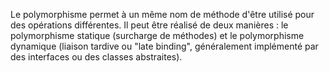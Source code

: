 Le polymorphisme permet à un même nom de méthode d'être utilisé pour des opérations différentes. Il peut être réalisé de deux manières : le polymorphisme statique (surcharge de méthodes) et le polymorphisme dynamique (liaison tardive ou "late binding", généralement implémenté par des interfaces ou des classes abstraites).